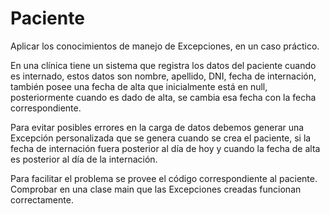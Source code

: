 
# Paciente

Aplicar los conocimientos de manejo de Excepciones, en un caso práctico.

En una clínica tiene un sistema que registra los datos del paciente cuando es internado, estos datos son nombre, apellido, DNI, fecha de internación, también posee una fecha de alta que inicialmente está en null, posteriormente cuando es dado de alta, se cambia esa fecha con la fecha correspondiente.

Para evitar posibles errores en la carga de datos debemos generar una Excepción personalizada que se genera cuando se crea el paciente, si la fecha de internación fuera posterior al día de hoy y cuando la fecha de alta es posterior al día de la internación.

Para facilitar el problema se provee el código correspondiente al paciente. Comprobar en una clase main que las Excepciones creadas funcionan correctamente.
